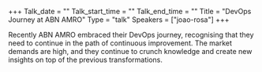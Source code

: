 +++
Talk_date = ""
Talk_start_time = ""
Talk_end_time = ""
Title = "DevOps Journey at ABN AMRO"
Type = "talk"
Speakers = ["joao-rosa"]
+++

Recently ABN AMRO embraced their DevOps journey, recognising that they need to continue in the path of continuous improvement. The market demands are high, and they continue to crunch knowledge and create new insights on top of the previous transformations.
